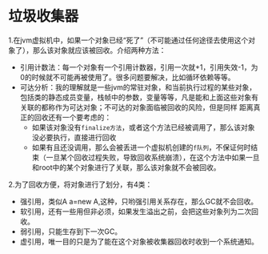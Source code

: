 # 垃圾收集器  
1.在jvm虚拟机中，如果一个对象已经“死了”（不可能通过任何途径去使用这个对象了），那么该对象就应该被回收。介绍两种方法：
- 引用计数法：每一个对象有一个引用计数器，引用一次就+1，引用失效-1，为0的时候就不可能再被使用了。很多问题要解决，比如循环依赖等等。
- 可达分析：我的理解就是一些jvm的常驻对象，和当前执行过程的某些对象，包括类的静态成员变量，栈帧中的参数，变量等等，凡是能和上面这些对象有关联的都称作为可达对象；不可达的对象面临被回收的风险，但是同样
距离真正的回收还有一个要考虑的：
    - 如果该对象没有`finalize方法`，或者这个方法已经被调用了，那么该对象没必要执行，直接进行回收
    - 如果有且还没调用，那么会被丢进一个虚拟机创建的`f队列`，不保证何时结束（一旦某个回收过程失败，导致回收系统崩溃），在这个方法中如果一旦和root中的某个对象进行了关联，那么该对象就不会被回收。

2.为了回收方便，将对象进行了划分，有4类：
- 强引用，类似A a=new A,这种，只哟强引用关系存在，那么GC就不会回收。
- 软引用，还有一些用但非必须，如果发生溢出之前，会把这些对象列为二次回收。
- 弱引用，只能生存到下一次GC。
- 虚引用，唯一目的只是为了能在这个对象被收集器回收时收到一个系统通知。
